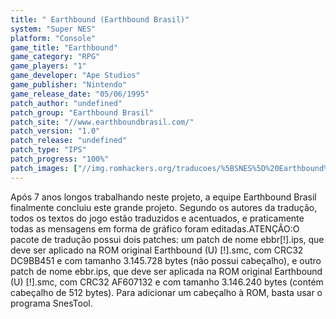 ```yaml
---
title: " Earthbound (Earthbound Brasil)"
system: "Super NES"
platform: "Console"
game_title: "Earthbound"
game_category: "RPG"
game_players: "1"
game_developer: "Ape Studios"
game_publisher: "Nintendo"
game_release_date: "05/06/1995"
patch_author: "undefined"
patch_group: "Earthbound Brasil"
patch_site: "//www.earthboundbrasil.com/"
patch_version: "1.0"
patch_release: "undefined"
patch_type: "IPS"
patch_progress: "100%"
patch_images: ["//img.romhackers.org/traducoes/%5BSNES%5D%20Earthbound%20-%20Earthbound%20Brasil%20-%201.png","//img.romhackers.org/traducoes/%5BSNES%5D%20Earthbound%20-%20Earthbound%20Brasil%20-%202.png","//img.romhackers.org/traducoes/%5BSNES%5D%20Earthbound%20-%20Earthbound%20Brasil%20-%203.png"]
---
```

Após 7 anos longos trabalhando neste projeto, a equipe Earthbound Brasil finalmente concluiu este grande projeto. Segundo os autores da tradução, todos os textos do jogo estão traduzidos e acentuados, e praticamente todas as mensagens em forma de gráfico foram editadas.ATENÇÃO:O pacote de tradução possui dois patches: um patch de nome ebbr[!].ips, que deve ser aplicado na ROM original Earthbound (U) [!].smc, com CRC32 DC9BB451 e com tamanho 3.145.728 bytes (não possui cabeçalho), e outro patch de nome ebbr.ips, que deve ser aplicada na ROM original Earthbound (U) [!].smc, com CRC32 AF607132 e com tamanho 3.146.240 bytes (contém cabeçalho de 512 bytes). Para adicionar um cabeçalho à ROM, basta usar o programa SnesTool.